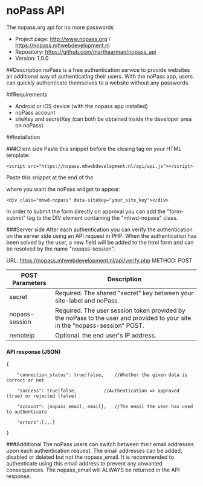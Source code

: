 # noPass API
The nopass.org api for no more passwords
* Project page: http://www.nopass.org / https://nopass.mhwebdevelopment.nl
* Repository: https://github.com/marthaarman/nopass_api
* Version: 1.0.0

##Description
noPass is a free authentication service to provide websites an additional way of authenticating their users. 
With the noPass app, users can quickly authenticate themselves to a website without any passwords.


##Requirements
* Android or iOS device (with the nopass app installed)
* noPass account
* siteKey and secretKey (can both be obtained inside the developer area on noPass)

##Installation

###Client side
Paste this snippet before the closing </head> tag on your HTML template:

`<script src="https://nopass.mhwebdevelopment.nl/api/api.js"></script>`


Paste this snippet at the end of the <form> where you want the noPass widget to appear:

`<div class="mhwd-nopass" data-sitekey="your_site_key"></div>`

In order to submit the form directly on approval you can add the "form-submit" tag to the DIV element containing the "mhwd-nopass" class.

###Server side
After each authentication you can verify the authentication on the server side using an API request in PHP. 
When the authentication has been solved by the user, a new field will be added to the html form and can be resolved by the name "nopass-session". 

URL: https://nopass.mhwebdevelopment.nl/api/verify.php
METHOD: POST

POST Parameters| Description
------------ | -------------
secret | Required. The shared "secret" key between your site-label and noPass.
nopass-session | Required. The user session token provided by the noPass to the user and provided to your site in the "nopass-session" POST.
remoteip | Optional. the end user's IP address.

#### API response (JSON)
	{
	
		"connection_status": true|false,	//Whether the given data is correct or not
	
		"success": true|false,			//Authentication => approved (true) or rejected (false)
	
		"account": [nopass_email, email],	//The email the user has used to authenticate
	
		"errors":[...]
		
	}

###Additional
The noPass users can switch between their email addresses upon each authentication request. 
The email addresses can be added, disabled or deleted but not the nopass_email. It is recommended to authenticate using this email address to prevent any unwanted consequences. 
The nopass_email will ALWAYS be returned in the API response.

